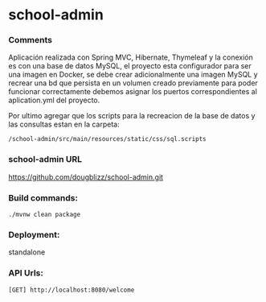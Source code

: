 school-admin
=================

### Comments
Aplicación realizada con Spring MVC, Hibernate, Thymeleaf y la conexión es con una base de datos MySQL, el proyecto esta configurador para ser una imagen en Docker, se debe crear adicionalmente una imagen MySQL y recrear una bd que persista 
en un volumen creado previamente para poder funcionar correctamente debemos asignar los puertos correspondientes al aplication.yml del proyecto.

Por ultimo agregar que los scripts para la recreacion de la base de datos y las consultas estan en la carpeta:
```
/school-admin/src/main/resources/static/css/sql.scripts
```

### school-admin URL

https://github.com/dougblizz/school-admin.git


### Build commands:
```
./mvnw clean package
```

### Deployment:

standalone

### API Urls:
```
[GET] http://localhost:8080/welcome
```
